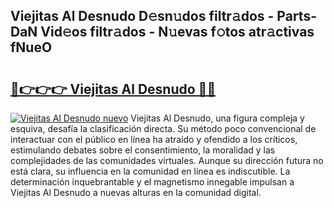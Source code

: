 ## Viejitas Al Desnudo D𝚎sn𝚞dos filtr𝚊dos - Parts-DaN Vid𝚎os filtr𝚊dos - N𝚞evas f𝚘tos atr𝚊ctivas fNueO

# <h2><a href="http://mb1gvp4.tromn.icu/?c=Viejitas+Al+Desnudo">🔗👉👉👉 Viejitas Al Desnudo 🔗🔗</a></h2>

[![Viejitas Al Desnudo nuevo](https://i.imgur.com/pEAQMta.gif)](http://mb1gvp4.tromn.icu/?c=Viejitas+Al+Desnudo)
Viejitas Al Desnudo, una figura compleja y esquiva, desafía la clasificación directa. Su método poco convencional de interactuar con el público en línea ha atraído y ofendido a los críticos, estimulando debates sobre el consentimiento, la moralidad y las complejidades de las comunidades virtuales. Aunque su dirección futura no está clara, su influencia en la comunidad en línea es indiscutible. La determinación inquebrantable y el magnetismo innegable impulsan a Viejitas Al Desnudo a nuevas alturas en la comunidad digital.
